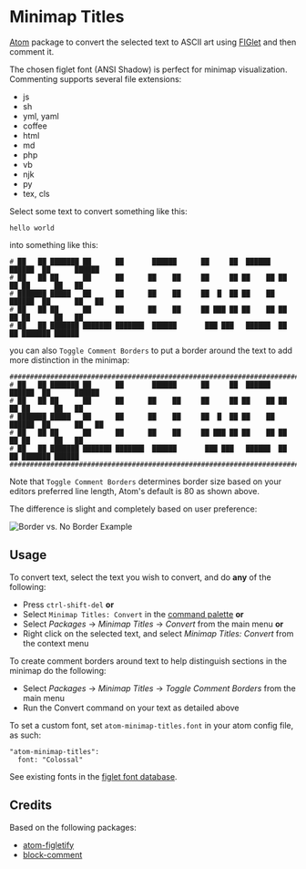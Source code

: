# Minimap Titles
[Atom](https://atom.io/) package to convert the selected text to ASCII art using [FIGlet](http://www.figlet.org/) and then comment it.

The chosen figlet font (ANSI Shadow) is perfect for minimap visualization. Commenting supports several file extensions:
- js
- sh
- yml, yaml
- coffee
- html
- md
- php
- vb
- njk
- py
- tex, cls

Select some text to convert something like this:

```
hello world
```

into something like this:

```
# ██   ██ ███████ ██      ██       ██████      ██     ██  ██████  ██████  ██      ██████  
# ██   ██ ██      ██      ██      ██    ██     ██     ██ ██    ██ ██   ██ ██      ██   ██
# ███████ █████   ██      ██      ██    ██     ██  █  ██ ██    ██ ██████  ██      ██   ██
# ██   ██ ██      ██      ██      ██    ██     ██ ███ ██ ██    ██ ██   ██ ██      ██   ██
# ██   ██ ███████ ███████ ███████  ██████       ███ ███   ██████  ██   ██ ███████ ██████
```

you can also `Toggle Comment Borders` to put a border around the text to add more distinction in the minimap:

```
###############################################################################
# ██   ██ ███████ ██      ██       ██████      ██     ██  ██████  ██████  ██      ██████
# ██   ██ ██      ██      ██      ██    ██     ██     ██ ██    ██ ██   ██ ██      ██   ██
# ███████ █████   ██      ██      ██    ██     ██  █  ██ ██    ██ ██████  ██      ██   ██
# ██   ██ ██      ██      ██      ██    ██     ██ ███ ██ ██    ██ ██   ██ ██      ██   ██
# ██   ██ ███████ ███████ ███████  ██████       ███ ███   ██████  ██   ██ ███████ ██████
###############################################################################
```

Note that `Toggle Comment Borders` determines border size based on your editors preferred line length, Atom's default is 80 as shown above.

The difference is slight and completely based on user preference:

<img src="http://i.imgur.com/xBCmrSx.png" alt="Border vs. No Border Example">

## Usage
To convert text, select the text you wish to convert, and do **any** of the following:
- Press `ctrl-shift-del` **or**
- Select `Minimap Titles: Convert` in the [command palette](https://atom.io/docs/latest/getting-started-atom-basics#command-palette) **or**
- Select _Packages_ -> _Minimap Titles_ -> _Convert_ from the main menu **or**
- Right click on the selected text, and select _Minimap Titles: Convert_ from the context menu

To create comment borders around text to help distinguish sections in the minimap do the following:
- Select _Packages_ -> _Minimap Titles_ -> _Toggle Comment Borders_ from the main menu
- Run the Convert command on your text as detailed above

To set a custom font, set `atom-minimap-titles.font` in your atom config file, as such:
```
"atom-minimap-titles":
  font: "Colossal"
```
See existing fonts in the [figlet font database](http://www.figlet.org/fontdb.cgi).

## Credits
Based on the following packages:
- [atom-figletify](https://github.com/robatron/atom-figletify)
- [block-comment](https://github.com/RayKwon/atom-block-comment/)
